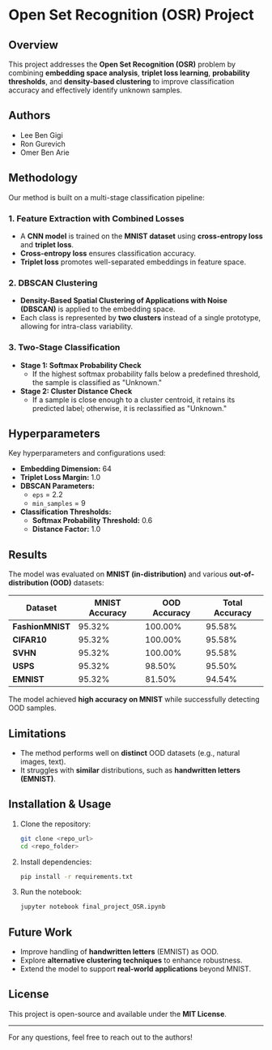 # Open Set Recognition (OSR) Project

## Overview
This project addresses the **Open Set Recognition (OSR)** problem by combining **embedding space analysis**, **triplet loss learning**, **probability thresholds**, and **density-based clustering** to improve classification accuracy and effectively identify unknown samples.

## Authors
- Lee Ben Gigi
- Ron Gurevich
- Omer Ben Arie

## Methodology
Our method is built on a multi-stage classification pipeline:

### 1. Feature Extraction with Combined Losses
- A **CNN model** is trained on the **MNIST dataset** using **cross-entropy loss** and **triplet loss**.
- **Cross-entropy loss** ensures classification accuracy.
- **Triplet loss** promotes well-separated embeddings in feature space.

### 2. DBSCAN Clustering
- **Density-Based Spatial Clustering of Applications with Noise (DBSCAN)** is applied to the embedding space.
- Each class is represented by **two clusters** instead of a single prototype, allowing for intra-class variability.

### 3. Two-Stage Classification
- **Stage 1: Softmax Probability Check**
  - If the highest softmax probability falls below a predefined threshold, the sample is classified as "Unknown."
- **Stage 2: Cluster Distance Check**
  - If a sample is close enough to a cluster centroid, it retains its predicted label; otherwise, it is reclassified as "Unknown."

## Hyperparameters
Key hyperparameters and configurations used:
- **Embedding Dimension:** 64
- **Triplet Loss Margin:** 1.0
- **DBSCAN Parameters:**
  - `eps` = 2.2
  - `min_samples` = 9
- **Classification Thresholds:**
  - **Softmax Probability Threshold:** 0.6
  - **Distance Factor:** 1.0

## Results
The model was evaluated on **MNIST (in-distribution)** and various **out-of-distribution (OOD)** datasets:

| Dataset       | MNIST Accuracy | OOD Accuracy | Total Accuracy |
|--------------|---------------|--------------|---------------|
| **FashionMNIST** | 95.32% | 100.00% | 95.58% |
| **CIFAR10** | 95.32% | 100.00% | 95.58% |
| **SVHN** | 95.32% | 100.00% | 95.58% |
| **USPS** | 95.32% | 98.50% | 95.50% |
| **EMNIST** | 95.32% | 81.50% | 94.54% |

The model achieved **high accuracy on MNIST** while successfully detecting OOD samples.

## Limitations
- The method performs well on **distinct** OOD datasets (e.g., natural images, text).
- It struggles with **similar** distributions, such as **handwritten letters (EMNIST)**.

## Installation & Usage
1. Clone the repository:
   ```bash
   git clone <repo_url>
   cd <repo_folder>
   ```
2. Install dependencies:
   ```bash
   pip install -r requirements.txt
   ```
3. Run the notebook:
   ```bash
   jupyter notebook final_project_OSR.ipynb
   ```

## Future Work
- Improve handling of **handwritten letters** (EMNIST) as OOD.
- Explore **alternative clustering techniques** to enhance robustness.
- Extend the model to support **real-world applications** beyond MNIST.

## License
This project is open-source and available under the **MIT License**.

---
For any questions, feel free to reach out to the authors!

